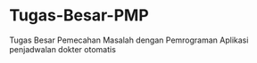 # Tugas-Besar-PMP
Tugas Besar Pemecahan Masalah dengan Pemrograman 
Aplikasi penjadwalan dokter otomatis
